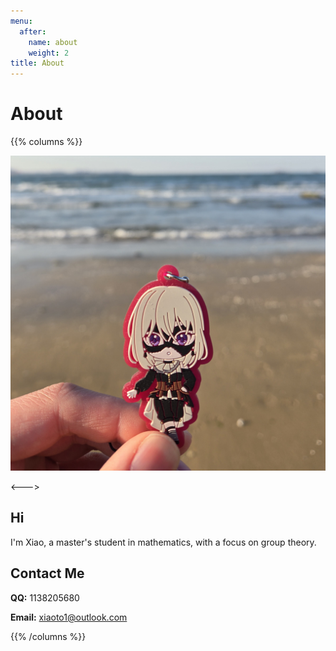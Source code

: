```yaml
---
menu:
  after:
    name: about
    weight: 2
title: About
---
```



# About

{{% columns %}}

![fig](avatar.jpg)

<--->
## Hi

I'm Xiao, a master's student in mathematics, with a focus on group theory.

## Contact Me
__QQ:__ 1138205680

__Email:__ xiaoto1@outlook.com

{{% /columns %}}
